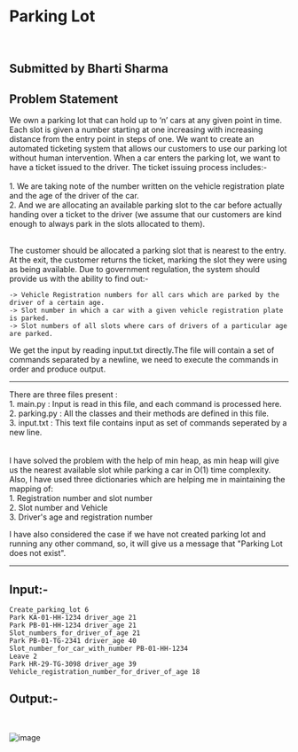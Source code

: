 <h1>Parking Lot </h1><br>
<h2>Submitted by Bharti Sharma</h2>

<h2>Problem Statement</h2>
We own a parking lot that can hold up to ‘n’ cars at any given point in time. Each slot is given a number starting at one increasing with increasing distance from the entry point in steps of one. We want to create an automated ticketing system that allows our customers to use our parking lot without human intervention.
When a car enters the parking lot, we want to have a ticket issued to the driver. The ticket issuing process includes:- 
<br><br>
1. We are taking note of the number written on the vehicle registration plate and the age of the driver of the car.
<br>
2. And we are allocating an available parking slot to the car before actually handing over a ticket to the driver (we assume that our customers are kind enough to always park in the slots allocated to them).
<br><br>

The customer should be allocated a parking slot that is nearest to the entry. At the exit, the customer returns the ticket, marking the slot they were using as being available.
Due to government regulation, the system should provide us with the ability to find out:-

    -> Vehicle Registration numbers for all cars which are parked by the driver of a certain age.
    -> Slot number in which a car with a given vehicle registration plate is parked. 
    -> Slot numbers of all slots where cars of drivers of a particular age are parked.

We get the input by reading input.txt directly.The file will contain a set of commands separated by a newline, we need to execute the commands in order and produce output.
<hr>

There are three files present :<br>
    1. main.py : Input is read in this file, and each command is processed here.<br>
    2. parking.py : All the classes and their methods are defined in this file.<br>
    3. input.txt : This text file contains input as set of commands seperated by a new line.<br>
<br><br>
I have solved the problem with the help of min heap, as min heap will give us the nearest available slot while parking a car in O(1) time complexity.
Also, I have used three dictionaries which are helping me in maintaining the mapping of:<br>
    1. Registration number and slot number<br>
    2. Slot number and Vehicle<br>
    3. Driver's age and registration number<br>

I have also considered the case if we have not created parking lot and running any other command, so, it will give us a message that "Parking Lot does not exist".

<hr>
<h2>Input:- </h2>


    Create_parking_lot 6
    Park KA-01-HH-1234 driver_age 21
    Park PB-01-HH-1234 driver_age 21
    Slot_numbers_for_driver_of_age 21
    Park PB-01-TG-2341 driver_age 40
    Slot_number_for_car_with_number PB-01-HH-1234
    Leave 2
    Park HR-29-TG-3098 driver_age 39
    Vehicle_registration_number_for_driver_of_age 18
    
<h2>Output:- </h2><br>

![image](https://user-images.githubusercontent.com/52272286/134781083-3cae3889-4ca6-491e-844a-663d794d39c8.png)





